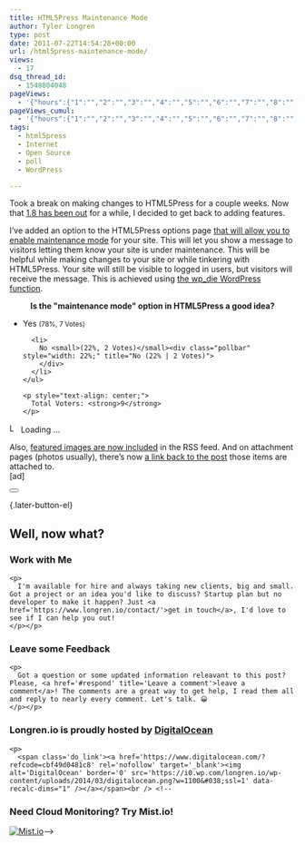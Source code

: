 ```yaml
---
title: HTML5Press Maintenance Mode
author: Tyler Longren
type: post
date: 2011-07-22T14:54:28+00:00
url: /html5press-maintenance-mode/
views:
  - 17
dsq_thread_id:
  - 1548804048
pageViews:
  - '{"hours":{"1":"","2":"","3":"","4":"","5":"","6":"","7":"","8":"","9":"","10":"","11":"","12":"","13":"","14":"","15":"","16":"","17":"","18":"","19":"","20":"","21":"","22":"","23":"","24":"","25":"","26":"","27":"","28":"","29":"","30":"","31":"","32":"","33":"","34":"","35":"","36":"","37":"","38":"","39":"","40":"","41":"","42":"","43":"","44":"","45":"","46":"","47":""},"days":{"2":"","3":"","4":"","5":"","6":"","7":"","8":"","9":"","10":"","11":"","12":"","13":"","14":""},"weeks":{"3":"","4":"","5":"","6":"","7":"","8":"","9":"","10":"","11":"","12":""},"months":{"4":"","5":"","6":"","7":"","8":"","9":"","10":"","11":"","12":"","13":"","14":"","15":"","16":"","17":"","18":"","19":"","20":"","21":"","22":"","23":"","24":""}}'
pageViews_cumul:
  - '{"hours":{"1":"","2":"","3":"","4":"","5":"","6":"","7":"","8":"","9":"","10":"","11":"","12":"","13":"","14":"","15":"","16":"","17":"","18":"","19":"","20":"","21":"","22":"","23":"","24":"","25":"","26":"","27":"","28":"","29":"","30":"","31":"","32":"","33":"","34":"","35":"","36":"","37":"","38":"","39":"","40":"","41":"","42":"","43":"","44":"","45":"","46":"","47":""},"days":{"2":"","3":"","4":"","5":"","6":"","7":"","8":"","9":"","10":"","11":"","12":"","13":"","14":""},"weeks":{"3":"","4":"","5":"","6":"","7":"","8":"","9":"","10":"","11":"","12":""},"months":{"4":"","5":"","6":"","7":"","8":"","9":"","10":"","11":"","12":"","13":"","14":"","15":"","16":"","17":"","18":"","19":"","20":"","21":"","22":"","23":"","24":""}}'
tags:
  - html5press
  - Internet
  - Open Source
  - poll
  - WordPress

---
```

Took a break on making changes to HTML5Press for a couple weeks. Now that [1.8 has been out][1] for a while, I decided to get back to adding features.

I&#8217;ve added an option to the HTML5Press options page [that will allow you to enable maintenance mode][2] for your site. This will let you show a message to visitors letting them know your site is under maintenance. This will be helpful while making changes to your site or while tinkering with HTML5Press. Your site will still be visible to logged in users, but visitors will receive the message. This is achieved using [the wp_die WordPress function][3].

<div id="polls-3" class="wp-polls">
  <p style="text-align: center;">
    <strong>Is the "maintenance mode" option in HTML5Press a good idea?</strong>
  </p>
  
  <div id="polls-3-ans" class="wp-polls-ans">
    <ul class="wp-polls-ul">
      <li>
        Yes <small>(78%, 7 Votes)</small><div class="pollbar" style="width: 78%;" title="Yes (78% | 7 Votes)">
        </div>
      </li>
      
      <li>
        No <small>(22%, 2 Votes)</small><div class="pollbar" style="width: 22%;" title="No (22% | 2 Votes)">
        </div>
      </li>
    </ul>
    
    <p style="text-align: center;">
      Total Voters: <strong>9</strong>
    </p>
  </div>
  
  <input type="hidden" id="poll_3_nonce" name="wp-polls-nonce" value="aeb2c423aa" />
</div>

<div id="polls-3-loading" class="wp-polls-loading">
  <img src="https://i2.wp.com/www.longren.io/wp-content/plugins/wp-polls/images/loading.gif?resize=16%2C16&#038;ssl=1" width="16" height="16" alt="Loading ..." title="Loading ..." class="wp-polls-image" data-recalc-dims="1" />&nbsp;Loading ...
</div>

Also, [featured images are now included][4] in the RSS feed. And on attachment pages (photos usually), there&#8217;s now [a link back to the post][5] those items are attached to.  
[ad] 

<div class="wpulike wpulike-default " >
  <div class="wp_ulike_general_class wp_ulike_is_not_liked">
    <button type="button"
					aria-label="Like Button"
					data-ulike-id="2923"
					data-ulike-nonce="71af86f69c"
					data-ulike-type="likeThis"
					data-ulike-template="wpulike-default"
					data-ulike-display-likers="0"
					data-ulike-disable-pophover="0"
					class="wp_ulike_btn wp_ulike_put_image wp_likethis_2923"></button><span class="count-box"></span>
  </div>
</div>

[][6]{.later-button-el}

<div class='what-next'>
  <h2>
    Well, now what?
  </h2>
  
  <div class='hire'>
    <h3>
      Work with Me
    </h3>
    
    <p>
      I'm available for hire and always taking new clients, big and small. Got a project or an idea you'd like to discuss? Startup plan but no developer to make it happen? Just <a href='https://www.longren.io/contact/'>get in touch</a>, I'd love to see if I can help you out!
    </p></p>
  </div>
  
  <div class='hire'>
    <h3>
      Leave some Feedback
    </h3>
    
    <p>
      Got a question or some updated information releavant to this post? Please, <a href='#respond' title='Leave a comment'>leave a comment</a>! The comments are a great way to get help, I read them all and reply to nearly every comment. Let's talk. 😀
    </p></p>
  </div>
  
  <div class='now-what-bottom-ad'>
    <h3>
      Longren.io is proudly hosted by <a href='https://www.digitalocean.com/?refcode=cbf49d0481c8'>DigitalOcean</a>
    </h3>
    
    <p>
      <span class='do_link'><a href='https://www.digitalocean.com/?refcode=cbf49d0481c8' rel='nofollow' target='_blank'><img alt='DigitalOcean' border='0' src='https://i0.wp.com/longren.io/wp-content/uploads/2014/03/digitalocean.png?w=1100&#038;ssl=1' data-recalc-dims="1" /></a></span><br /> <!--

<h3>Need Cloud Monitoring? Try Mist.io!</h3>

<span class='do_link'><a href='http://mist.io/?ref=tyler' rel='nofollow' target='_blank'><img alt='Mist.io' border='0' src='https://i0.wp.com/longren.io/wp-content/uploads/2014/04/mistio.jpg?w=1100&#038;ssl=1' data-recalc-dims="1"></a></span>--></div> </div>

 [1]: http://www.longren.org/html5press-1-8-now-with-update-notifications/ "HTML5Press 1.8: Now With Update Notifications"
 [2]: https://github.com/tlongren/html5press/commit/61966bf30c657449c9ecd3ad2670444f24144dbf
 [3]: http://codex.wordpress.org/Function_Reference/wp_die
 [4]: https://github.com/tlongren/html5press/commit/8171ae9c6cc0263c40482089da07da7987e9c642
 [5]: https://github.com/tlongren/html5press/commit/a5591e98f8d28e9770a37c6f91faf05bc9657288
 [6]: #
